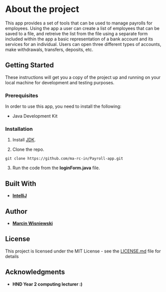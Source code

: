 # About the project

This app provides a set of tools that can be used to manage payrolls for employees. Using the app a user can create a list of employees that can be saved to a file, and retreive the list from the file using a separate form included within the app
a basic representation of a bank account and its services for an individual. Users can open three different types of accounts, make withdrawals, transfers, deposits, etc. 

## Getting Started

These instructions will get you a copy of the project up and running on your local machine for development and testing purposes. 

### Prerequisites

In order to use this app, you need to install the following: 

* Java Development Kit

### Installation

1. Install [JDK](https://www.oracle.com/java/technologies/javase/javase-jdk8-downloads.html).


2. Clone the repo.

```
git clone https://github.com/ma-rc-in/Payroll-app.git
```

3. Run the code from the **loginForm.java** file. 

## Built With

* [**IntelliJ**](https://www.jetbrains.com/idea/download/)

## Author

* [**Marcin Wisniewski**](https://github.com/ma-rc-in)

## License

This project is licensed under the MIT License - see the [LICENSE.md](LICENSE.md) file for details

## Acknowledgments

*  **HND Year 2 computing lecturer :)**
